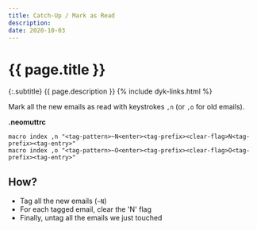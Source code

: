 ```yaml
---
title: Catch-Up / Mark as Read
description: 
date: 2020-10-03
---
```


# {{ page.title }}

{:.subtitle}
{{ page.description }}
{% include dyk-links.html %}

Mark all the new emails as read with keystrokes `,n` (or `,o` for old emails).

**.neomuttrc**

```
macro index ,n "<tag-pattern>~N<enter><tag-prefix><clear-flag>N<tag-prefix><tag-entry>"
macro index ,o "<tag-pattern>~O<enter><tag-prefix><clear-flag>O<tag-prefix><tag-entry>"
```

## How?
* Tag all the new emails (`~N`)
* For each tagged email, clear the 'N' flag
* Finally, untag all the emails we just touched
